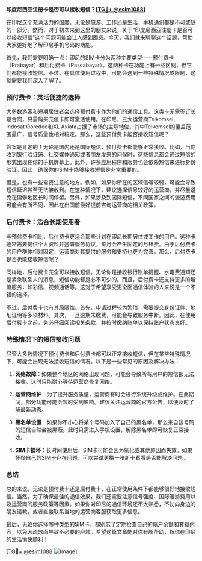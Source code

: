 **印度尼西亚注册卡是否可以接收短信？[[TG💪+ @esim1088](https://t.me/s/esim1088)]**

在印尼这个充满活力的国度，无论是旅游、工作还是生活，手机通讯都是不可或缺的一部分。然而，对于初次来到这里的朋友来说，关于“印度尼西亚注册卡是否可以接收短信”这个问题可能会让人感到困惑。今天，我们就来聊聊这个话题，帮助大家更好地了解印尼手机号码的功能。

首先，我们需要明确一点：印尼的SIM卡分为两种主要类型——预付费卡（Prabayar）和后付费卡（Pascabayar）。这两种卡在功能上有一些区别，但它们都能接收短信。不过，在具体使用过程中，可能会遇到一些特殊情况或限制，这就需要我们深入了解了。

### 预付费卡：灵活便捷的选择

大多数游客和短期居住者会选择预付费卡作为他们的通信工具。这类卡无需签订长期合同，只需购买充值卡即可激活使用。在印尼，三大运营商Telkomsel、Indosat Ooredoo和XL Axiata占据了市场的主导地位，其中Telkomsel的覆盖范围最广，信号质量也相对稳定。那么，这些预付费卡能否接收短信呢？

答案是肯定的！无论是国内还是国际短信，预付费卡都能够正常接收。比如，当你收到银行验证码、社交媒体通知或者朋友发来的问候时，这些信息都会通过短信的形式出现在你的手机屏幕上。此外，许多应用程序和服务也会依赖短信来进行身份验证。因此，确保你的SIM卡能够接收短信是非常重要的。

但是，也有一些需要注意的地方。例如，如果你所在的区域信号较弱，可能会导致短信延迟甚至无法接收到。在这种情况下，建议选择信号较好的运营商，并尽量避免在偏僻地区长时间停留。另外，如果涉及到国际短信，不同国家之间的漫游费用可能会有所不同，因此在出国前最好提前咨询运营商的相关政策。

### 后付费卡：适合长期使用者

与预付费卡相比，后付费卡更适合那些计划在印尼长期居住或工作的用户。这种卡通常需要提供个人资料并签署服务协议，每月会产生固定的月租费。由于后付费卡的用户群体相对固定，运营商对其提供的服务和支持也更为完善。那么，后付费卡是否也能接收短信呢？

同样地，后付费卡完全可以接收短信。无论你是接收银行账单提醒、水电费通知还是紧急联系人的消息，短信功能都是必不可少的。而且，后付费卡还支持更多的增值服务，如彩信、视频通话等。这对于希望享受更全面通信体验的人来说是一个不错的选择。

不过，后付费卡也有其局限性。首先，申请过程较为繁琐，需要提交身份证件、地址证明等多项材料。其次，一旦逾期未缴费，可能会导致服务中断。因此，在使用后付费卡之前，务必仔细阅读相关条款，并按时缴纳账单以保持账户状态良好。

### 特殊情况下的短信接收问题

尽管大多数情况下预付费卡和后付费卡都可以正常接收短信，但在某些特殊情况下，可能会出现无法接收短信的情况。以下是一些常见的原因及解决办法：

1. **网络故障**：如果整个地区的网络出现问题，可能会导致所有用户的短信都无法接收。这时只能耐心等待运营商修复网络。
   
2. **运营商维护**：为了提升服务质量，运营商有时会进行系统升级或维护。在此期间，部分功能可能会暂时受到影响。建议关注运营商的官方公告，以便及时了解最新动态。

3. **黑名单设置**：如果你不小心将某个号码加入了自己的黑名单，那么来自该号码的短信自然会被屏蔽。此时只需进入手机设置，解除黑名单即可恢复正常接收。

4. **SIM卡损坏**：长时间使用后，SIM卡可能会因为氧化或其他原因而失效。如果怀疑自己的SIM卡存在问题，可以尝试更换一张新卡看看是否能解决问题。

### 总结

总的来说，无论是预付费卡还是后付费卡，在正常使用条件下都能够很好地接收短信。当然，为了确保最佳的通信效果，我们还需要注意信号强度、国际漫游费用以及运营商的服务政策等因素。如果你对印尼的通信环境还不太熟悉，不妨向身边的朋友请教，或者直接联系当地的运营商客服获取更多信息。

最后，无论你选择哪种类型的SIM卡，都别忘了定期检查自己的账户余额和套餐内容，以免因疏忽而导致不必要的麻烦。希望这篇文章能对你有所帮助，祝你在印尼的生活愉快顺利！

[[TG💪+ @esim1088](https://t.me/s/esim1088) ![Image](https://i.postimg.cc/4NQfJmqS/Snipaste-2025-05-13-00-14-12.png)]